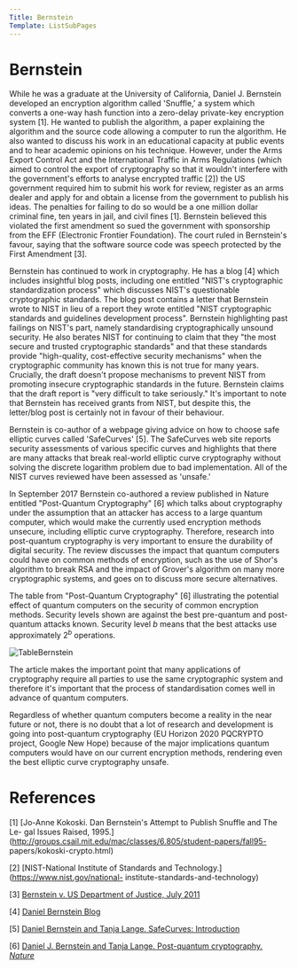 ```yaml
---
Title: Bernstein
Template: ListSubPages
---
```


# Bernstein

While he was a graduate at the University of California, Daniel J. Bernstein developed an encryption algorithm called 'Snuffle,' a system which converts a one-way hash function into a zero-delay private-key encryption system [1]. He wanted to publish the algorithm, a paper explaining the algorithm and the source code allowing a computer to run the algorithm. He also wanted to discuss his work in an educational capacity at public events and to hear academic opinions on his technique. However, under the Arms Export Control Act and the International Traffic in Arms Regulations (which aimed to control the export of cryptography so that it wouldn't interfere with the government's efforts to analyse encrypted traffic [2]) the US government required him to submit his work for review, register as an arms dealer and apply for and obtain a license from the government to publish his ideas. The penalties for failing to do so would be a one million dollar criminal fine, ten years in jail, and civil fines [1]. Bernstein believed this violated the first amendment so sued the government with sponsorship from the EFF (Electronic Frontier Foundation). The court ruled in Bernstein's favour, saying that the software source code was speech protected by the First Amendment [3]. 


Bernstein has continued to work in cryptography. He has a blog [4] which includes insightful blog posts, including one entitled "NIST's cryptographic standardization process" which discusses NIST's questionable cryptographic standards. The blog post contains a letter that Bernstein wrote to NIST in lieu of a report they wrote entitled "NIST cryptographic standards and guidelines development process". Bernstein highlighting past failings on NIST's part, namely standardising cryptographically unsound security. He also berates NIST for continuing to claim that they "the most secure and trusted cryptographic standards" and that these standards provide "high-quality, cost-effective security mechanisms" when the cryptographic community has known this is not true for many years. Crucially, the draft doesn't propose mechanisms to prevent NIST from promoting insecure cryptographic standards in the future. Bernstein claims that the draft report is "very difficult to take seriously." It's important to note that Bernstein has received grants from NIST, but despite this, the letter/blog post is certainly not in favour of their behaviour.

Bernstein is co-author of a webpage giving advice on how to choose safe elliptic curves called 'SafeCurves' [5]. The SafeCurves web site reports security assessments of various specific curves and highlights that there are many attacks that break real-world elliptic curve cryptography without solving the discrete logarithm problem due to bad implementation. All of the NIST curves reviewed have been assessed as 'unsafe.'

In September 2017 Bernstein co-authored a review published in Nature entitled "Post-Quantum Cryptography" [6] which talks about cryptography under the assumption that an attacker has access to a large quantum computer, which would make the currently used encryption methods unsecure, including elliptic curve cryptography. Therefore, research into post-quantum cryptography is very important to ensure the durability of digital security. The review discusses the impact that quantum computers could have on common methods of encryption, such as the use of Shor's algorithm to break RSA and the impact of Grover's algorithm on many more cryptographic systems, and goes on to discuss more secure alternatives. 


The table from "Post-Quantum Cryptography" [6] illustrating the potential effect of quantum computers on the security of common encryption methods. Security levels shown are against the best pre-quantum and post-quantum attacks known. Security level $b$ means that the best attacks use approximately $2^b$ operations.

![TableBernstein](http://db716.user.srcf.net/eim/media/BernsteinGraph.png)
	
The article makes the important point that many applications of cryptography require all parties to use the same cryptographic system and therefore it's important that the process of standardisation comes well in advance of quantum computers. 

Regardless of whether quantum computers become a reality in the near future or not, there is no doubt that a lot of research and development is going into post-quantum cryptography (EU Horizon 2020 PQCRYPTO project, Google New Hope) because of the major implications quantum computers would have on our current encryption methods, rendering even the best elliptic curve cryptography unsafe.

# References
[1] [Jo-Anne Kokoski. Dan Bernstein's Attempt to Publish Snuffle and The Le-
gal Issues Raised, 1995.](http://groups.csail.mit.edu/mac/classes/6.805/student-papers/fall95-
papers/kokoski-crypto.html)

[2] [NIST-National Institute of Standards and Technology.](https://www.nist.gov/national-
institute-standards-and-technology)

[3] [Bernstein v. US Department of Justice, July 2011](https://www.eff.org/cases/bernstein-v-us-dept-justice)

[4] [Daniel Bernstein Blog](https://blog.cr.yp.to/)

[5] [Daniel Bernstein and Tanja Lange. SafeCurves: Introduction](https://safecurves.cr.yp.to/)

[6] [Daniel J. Bernstein and Tanja Lange. Post-quantum cryptography. *Nature*](https://www.nature.com/articles/nature23461)
